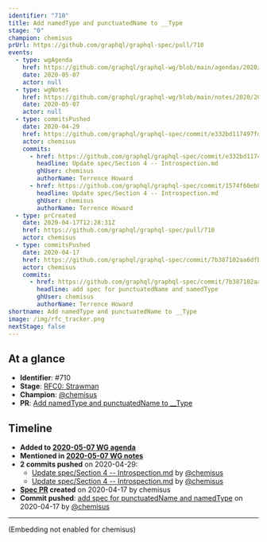 ```yaml
---
identifier: "710"
title: Add namedType and punctuatedName to __Type
stage: "0"
champion: chemisus
prUrl: https://github.com/graphql/graphql-spec/pull/710
events:
  - type: wgAgenda
    href: https://github.com/graphql/graphql-wg/blob/main/agendas/2020/2020-05-07.md
    date: 2020-05-07
    actor: null
  - type: wgNotes
    href: https://github.com/graphql/graphql-wg/blob/main/notes/2020/2020-05-07.md
    date: 2020-05-07
    actor: null
  - type: commitsPushed
    date: 2020-04-29
    href: https://github.com/graphql/graphql-spec/commit/e332bd117497fd5f03f72badb428cb1503ca2c2e
    actor: chemisus
    commits:
      - href: https://github.com/graphql/graphql-spec/commit/e332bd117497fd5f03f72badb428cb1503ca2c2e
        headline: Update spec/Section 4 -- Introspection.md
        ghUser: chemisus
        authorName: Terrence Howard
      - href: https://github.com/graphql/graphql-spec/commit/1574f60eb8de849c7fc4cb933f0b3152df8c96cb
        headline: Update spec/Section 4 -- Introspection.md
        ghUser: chemisus
        authorName: Terrence Howard
  - type: prCreated
    date: 2020-04-17T12:28:31Z
    href: https://github.com/graphql/graphql-spec/pull/710
    actor: chemisus
  - type: commitsPushed
    date: 2020-04-17
    href: https://github.com/graphql/graphql-spec/commit/7b387102aa6dfbbb151c2c8690e159f76f66a2b2
    actor: chemisus
    commits:
      - href: https://github.com/graphql/graphql-spec/commit/7b387102aa6dfbbb151c2c8690e159f76f66a2b2
        headline: add spec for punctuatedName and namedType
        ghUser: chemisus
        authorName: Terrence Howard
shortname: Add namedType and punctuatedName to __Type
image: /img/rfc_tracker.png
nextStage: false
---
```


## At a glance

- **Identifier**: #710
- **Stage**: [RFC0: Strawman](https://github.com/graphql/graphql-spec/blob/main/CONTRIBUTING.md#stage-0-strawman)
- **Champion**: [@chemisus](https://github.com/chemisus)
- **PR**: [Add namedType and punctuatedName to __Type](https://github.com/graphql/graphql-spec/pull/710)

<!-- BEGIN_CUSTOM_TEXT -->



<!-- END_CUSTOM_TEXT -->

## Timeline

- **Added to [2020-05-07 WG agenda](https://github.com/graphql/graphql-wg/blob/main/agendas/2020/2020-05-07.md)**
- **Mentioned in [2020-05-07 WG notes](https://github.com/graphql/graphql-wg/blob/main/notes/2020/2020-05-07.md)**
- **2 commits pushed** on 2020-04-29:
  - [Update spec/Section 4 -- Introspection.md](https://github.com/graphql/graphql-spec/commit/e332bd117497fd5f03f72badb428cb1503ca2c2e) by [@chemisus](https://github.com/chemisus)
  - [Update spec/Section 4 -- Introspection.md](https://github.com/graphql/graphql-spec/commit/1574f60eb8de849c7fc4cb933f0b3152df8c96cb) by [@chemisus](https://github.com/chemisus)
- **[Spec PR](https://github.com/graphql/graphql-spec/pull/710) created** on 2020-04-17 by chemisus
- **Commit pushed**: [add spec for punctuatedName and namedType](https://github.com/graphql/graphql-spec/commit/7b387102aa6dfbbb151c2c8690e159f76f66a2b2) on 2020-04-17 by [@chemisus](https://github.com/chemisus)

<!-- VERBATIM -->

---

(Embedding not enabled for chemisus)
